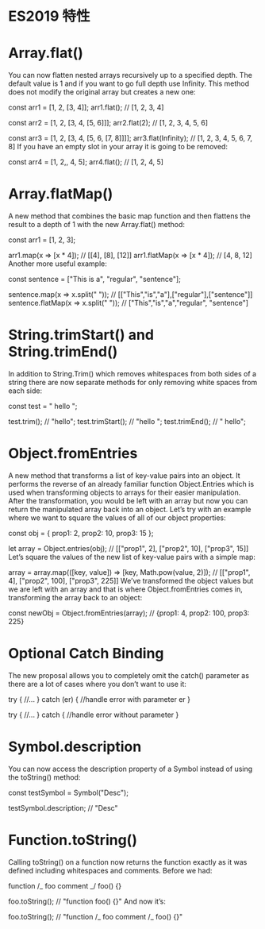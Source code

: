 # ES2019 特性

# Array.flat()

You can now flatten nested arrays recursively up to a specified depth. The default value is 1 and if you want to go full depth use Infinity. This method does not modify the original array but creates a new one:

const arr1 = [1, 2, [3, 4]];
arr1.flat(); // [1, 2, 3, 4]

const arr2 = [1, 2, [3, 4, [5, 6]]];
arr2.flat(2); // [1, 2, 3, 4, 5, 6]

const arr3 = [1, 2, [3, 4, [5, 6, [7, 8]]]];
arr3.flat(Infinity); // [1, 2, 3, 4, 5, 6, 7, 8]
If you have an empty slot in your array it is going to be removed:

const arr4 = [1, 2,, 4, 5];
arr4.flat(); // [1, 2, 4, 5]

# Array.flatMap()

A new method that combines the basic map function and then flattens the result to a depth of 1 with the new Array.flat() method:

const arr1 = [1, 2, 3];

arr1.map(x => [x * 4]); // [[4], [8], [12]]
arr1.flatMap(x => [x * 4]); // [4, 8, 12]
Another more useful example:

const sentence = ["This is a", "regular", "sentence"];

sentence.map(x => x.split(" ")); // [["This","is","a"],["regular"],["sentence"]]
sentence.flatMap(x => x.split(" ")); // ["This","is","a","regular", "sentence"]

# String.trimStart() and String.trimEnd()

In addition to String.Trim() which removes whitespaces from both sides of a string there are now separate methods for only removing white spaces from each side:

const test = " hello ";

test.trim(); // "hello";
test.trimStart(); // "hello ";
test.trimEnd(); // " hello";

# Object.fromEntries

A new method that transforms a list of key-value pairs into an object. It performs the reverse of an already familiar function Object.Entries which is used when transforming objects to arrays for their easier manipulation. After the transformation, you would be left with an array but now you can return the manipulated array back into an object. Let’s try with an example where we want to square the values of all of our object properties:

const obj = { prop1: 2, prop2: 10, prop3: 15 };

let array = Object.entries(obj); // [["prop1", 2], ["prop2", 10], ["prop3", 15]]
Let’s square the values of the new list of key-value pairs with a simple map:

array = array.map(([key, value]) => [key, Math.pow(value, 2)]); // [["prop1", 4], ["prop2", 100], ["prop3", 225]]
We’ve transformed the object values but we are left with an array and that is where Object.fromEntries comes in, transforming the array back to an object:

const newObj = Object.fromEntries(array); // {prop1: 4, prop2: 100, prop3: 225}

# Optional Catch Binding

The new proposal allows you to completely omit the catch() parameter as there are a lot of cases where you don’t want to use it:

try {
//...
} catch (er) {
//handle error with parameter er
}

try {
//...
} catch {
//handle error without parameter
}

# Symbol.description

You can now access the description property of a Symbol instead of using the toString() method:

const testSymbol = Symbol("Desc");

testSymbol.description; // "Desc"

# Function.toString()

Calling toString() on a function now returns the function exactly as it was defined including whitespaces and comments. Before we had:

function /_ foo comment _/ foo() {}

foo.toString(); // "function foo() {}"
And now it’s:

foo.toString(); // "function /_ foo comment /_ foo() {}"
